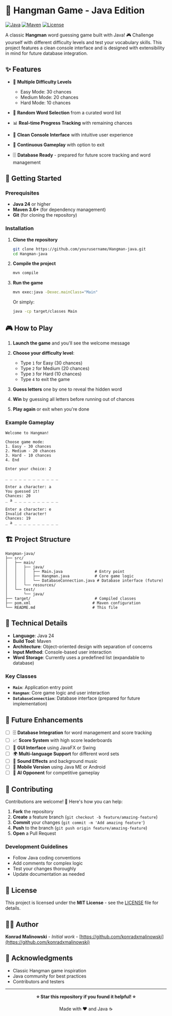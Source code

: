 # 🎯 Hangman Game - Java Edition

[![Java](https://img.shields.io/badge/Java-24-orange.svg)](https://www.oracle.com/java/)
[![Maven](https://img.shields.io/badge/Maven-3.6+-blue.svg)](https://maven.apache.org/)
[![License](https://img.shields.io/badge/License-MIT-green.svg)](LICENSE)

A classic **Hangman** word guessing game built with Java! 🎮 Challenge yourself with different difficulty levels and test your vocabulary skills. This project features a clean console interface and is designed with extensibility in mind for future database integration.

## ✨ Features

- 🎯 **Multiple Difficulty Levels**

  - Easy Mode: 30 chances
  - Medium Mode: 20 chances
  - Hard Mode: 10 chances

- 🎲 **Random Word Selection** from a curated word list
- 📊 **Real-time Progress Tracking** with remaining chances
- 🎨 **Clean Console Interface** with intuitive user experience
- 🔄 **Continuous Gameplay** with option to exit
- 🗄️ **Database Ready** - prepared for future score tracking and word management

## 🚀 Getting Started

### Prerequisites

- **Java 24** or higher
- **Maven 3.6+** (for dependency management)
- **Git** (for cloning the repository)

### Installation

1. **Clone the repository**

   ```bash
   git clone https://github.com/yourusername/Hangman-java.git
   cd Hangman-java
   ```

2. **Compile the project**

   ```bash
   mvn compile
   ```

3. **Run the game**

   ```bash
   mvn exec:java -Dexec.mainClass="Main"
   ```

   Or simply:

   ```bash
   java -cp target/classes Main
   ```

## 🎮 How to Play

1. **Launch the game** and you'll see the welcome message
2. **Choose your difficulty level**:

   - Type `1` for Easy (30 chances)
   - Type `2` for Medium (20 chances)
   - Type `3` for Hard (10 chances)
   - Type `4` to exit the game

3. **Guess letters** one by one to reveal the hidden word
4. **Win** by guessing all letters before running out of chances
5. **Play again** or exit when you're done

### Example Gameplay

```
Welcome to Hangman!

Choose game mode:
1. Easy - 30 chances
2. Medium - 20 chances
3. Hard - 10 chances
4. End

Enter your choice: 2

_ _ _ _ _ _ _ _ _ _ _ _

Enter a character: a
You guessed it!
Chances: 20
_ a _ _ _ _ _ _ _ _ _ _

Enter a character: e
Invalid character!
Chances: 19
_ a _ _ _ _ _ _ _ _ _ _
```

## 🏗️ Project Structure

```
Hangman-java/
├── src/
│   ├── main/
│   │   ├── java/
│   │   │   ├── Main.java              # Entry point
│   │   │   ├── Hangman.java           # Core game logic
│   │   │   └── DatabaseConnection.java # Database interface (future)
│   │   └── resources/
│   └── test/
│       └── java/
├── target/                            # Compiled classes
├── pom.xml                           # Maven configuration
└── README.md                         # This file
```

## 🔧 Technical Details

- **Language**: Java 24
- **Build Tool**: Maven
- **Architecture**: Object-oriented design with separation of concerns
- **Input Method**: Console-based user interaction
- **Word Storage**: Currently uses a predefined list (expandable to database)

### Key Classes

- **`Main`**: Application entry point
- **`Hangman`**: Core game logic and user interaction
- **`DatabaseConnection`**: Database interface (prepared for future implementation)

## 🚧 Future Enhancements

- [ ] 🗄️ **Database Integration** for word management and score tracking
- [ ] 📈 **Score System** with high score leaderboards
- [ ] 🎨 **GUI Interface** using JavaFX or Swing
- [ ] 🌍 **Multi-language Support** for different word sets
- [ ] 🎵 **Sound Effects** and background music
- [ ] 📱 **Mobile Version** using Java ME or Android
- [ ] 🤖 **AI Opponent** for competitive gameplay

## 🤝 Contributing

Contributions are welcome! 🎉 Here's how you can help:

1. **Fork** the repository
2. **Create** a feature branch (`git checkout -b feature/amazing-feature`)
3. **Commit** your changes (`git commit -m 'Add amazing feature'`)
4. **Push** to the branch (`git push origin feature/amazing-feature`)
5. **Open** a Pull Request

### Development Guidelines

- Follow Java coding conventions
- Add comments for complex logic
- Test your changes thoroughly
- Update documentation as needed

## 📝 License

This project is licensed under the **MIT License** - see the [LICENSE](LICENSE) file for details.

## 👨‍💻 Author

**Konrad Malinowski** - _Initial work_ - [https://github.com/konradxmalinowski](https://github.com/konradxmalinowski)

## 🙏 Acknowledgments

- Classic Hangman game inspiration
- Java community for best practices
- Contributors and testers

---

<div align="center">

**⭐ Star this repository if you found it helpful! ⭐**

Made with ❤️ and Java ☕

</div>
